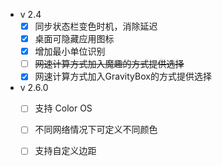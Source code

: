 * v 2.4
  - [x] 同步状态栏变色时机，消除延迟
  - [x] 桌面可隐藏应用图标
  - [x] 增加最小单位识别
  - [ ] ~~网速计算方式加入魔趣的方式提供选择~~
  - [x] 网速计算方式加入GravityBox的方式提供选择
* v 2.6.0
  - [ ] 支持 Color OS
  - [ ] 不同网络情况下可定义不同颜色
  - [ ] 支持自定义边距

